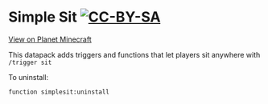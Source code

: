 # Simple Sit [![CC-BY-SA](https://mirrors.creativecommons.org/presskit/buttons/80x15/svg/by-sa.svg "License")](https://creativecommons.org/licenses/by-sa/4.0/ "CC-BY-SA")
[View on Planet Minecraft](https://www.planetminecraft.com/data-pack/simple-sit/)

This datapack adds triggers and functions that let players sit anywhere with `/trigger sit`

To uninstall:
```mcfunction
function simplesit:uninstall
```

